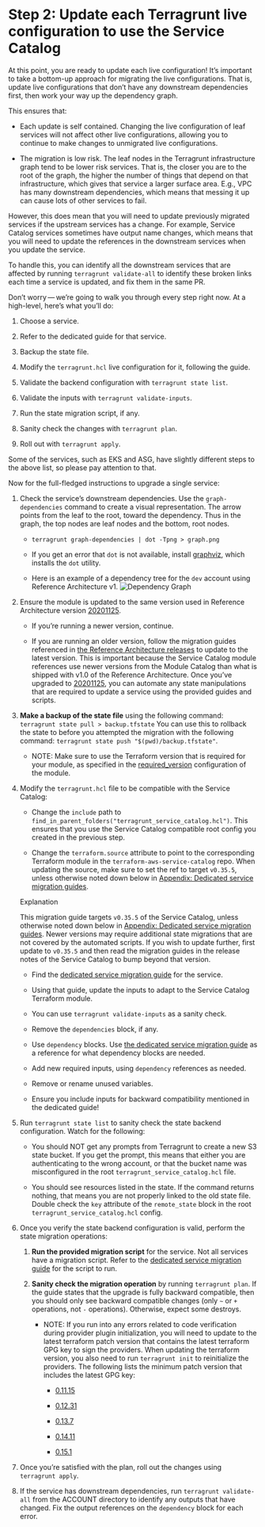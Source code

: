 # Step 2: Update each Terragrunt live configuration to use the Service Catalog

At this point, you are ready to update each live configuration! It’s important to take a bottom-up approach for migrating
the live configurations. That is, update live configurations that don’t have any downstream dependencies first, then
work your way up the dependency graph.

This ensures that:

- Each update is self contained. Changing the live configuration of leaf services will not affect other live
  configurations, allowing you to continue to make changes to unmigrated live configurations.

- The migration is low risk. The leaf nodes in the Terragrunt infrastructure graph tend to be lower risk services.
  That is, the closer you are to the root of the graph, the higher the number of things that depend on that infrastructure,
  which gives that service a larger surface area. E.g., VPC has many downstream dependencies, which means that messing it
  up can cause lots of other services to fail.

However, this does mean that you will need to update previously migrated services if the upstream services
has a change. For example, Service Catalog services sometimes have output name changes, which means that you will need
to update the references in the downstream services when you update the service.

To handle this, you can identify all the downstream services that are affected by running `terragrunt validate-all` to
identify these broken links each time a service is updated, and fix them in the same PR.

Don’t worry — we’re going to walk you through every step right now. At a high-level, here’s what you’ll do:

1.  Choose a service.

2.  Refer to the dedicated guide for that service.

3.  Backup the state file.

4.  Modify the `terragrunt.hcl` live configuration for it, following the guide.

5.  Validate the backend configuration with `terragrunt state list`.

6.  Validate the inputs with `terragrunt validate-inputs`.

7.  Run the state migration script, if any.

8.  Sanity check the changes with `terragrunt plan`.

9.  Roll out with `terragrunt apply`.

Some of the services, such as EKS and ASG, have slightly different steps to the above list, so please pay attention to that.

Now for the full-fledged instructions to upgrade a single service:

1.  Check the service’s downstream dependencies. Use the `graph-dependencies` command to create
    a visual representation. The arrow points from the leaf to the root, toward the dependency. Thus in the graph,
    the top nodes are leaf nodes and the bottom, root nodes.

    - `terragrunt graph-dependencies | dot -Tpng > graph.png`

    - If you get an error that `dot` is not available, install [graphviz](https://www.graphviz.org/download/), which
      installs the `dot` utility.

    - Here is an example of a dependency tree for the `dev` account using Reference Architecture v1.
      ![Dependency Graph](/assets/img/guides/ref-arch-v2-upgrade/ref-arch-v2-dep-tree.png)

2.  Ensure the module is updated to the same version used in Reference Architecture version
    [20201125](https://github.com/gruntwork-io/infrastructure-modules-multi-account-acme/releases/tag/v0.0.1-20201125).

    - If you’re running a newer version, continue.

    - If you are running an older version, follow the migration guides referenced in
      [the Reference Architecture
      releases](https://github.com/gruntwork-io/infrastructure-modules-multi-account-acme/releases) to update to the latest version. This is important because the Service Catalog module references use newer
      versions from the Module Catalog than what is shipped with v1.0 of the Reference Architecture. Once you’ve upgraded to
      [20201125](https://github.com/gruntwork-io/infrastructure-modules-multi-account-acme/releases/tag/v0.0.1-20201125),
      you can automate any state manipulations that are required to update a service using the provided guides and scripts.

3.  **Make a backup of the state file** using the following command: `terragrunt state pull > backup.tfstate`
    You can use this to rollback the state to before you attempted the migration with the
    following command: `terragrunt state push "$(pwd)/backup.tfstate"`.

    - NOTE: Make sure to use the Terraform version that is required for your module, as specified in the
      [required_version](https://www.terraform.io/docs/language/settings/index.html#specifying-a-required-terraform-version)
      configuration of the module.

4.  Modify the `terragrunt.hcl` file to be compatible with the Service Catalog:

    - Change the `include` path to `find_in_parent_folders("terragrunt_service_catalog.hcl")`. This ensures that you use the
      Service Catalog compatible root config you created in the previous step.

    - Change the `terraform.source` attribute to point to the corresponding Terraform module in the
      `terraform-aws-service-catalog` repo. When updating the source, make sure to set the ref to target `v0.35.5`, unless otherwise noted down below in [Appendix: Dedicated service migration guides](#service_migration_guides).

    Explanation

    This migration guide targets `v0.35.5` of the Service Catalog, unless otherwise noted down below in [Appendix: Dedicated service migration guides](#service_migration_guides). Newer versions may require additional state migrations
    that are not covered by the automated scripts. If you wish to update further, first update to `v0.35.5` and then read
    the migration guides in the release notes of the Service Catalog to bump beyond that version.

    - Find the [dedicated service migration guide](#service_migration_guides) for the service.

    - Using that guide, update the inputs to adapt to the Service Catalog Terraform module.

    - You can use `terragrunt validate-inputs` as a sanity check.

    - Remove the `dependencies` block, if any.

    - Use `dependency` blocks. Use [the dedicated service migration guide](#service_migration_guides) as a reference for what dependency blocks are needed.

    - Add new required inputs, using `dependency` references as needed.

    - Remove or rename unused variables.

    - Ensure you include inputs for backward compatibility mentioned in the dedicated guide!

5.  Run `terragrunt state list` to sanity check the state backend configuration. Watch for the following:

    - You should NOT get any prompts from Terragrunt to create a new S3 state bucket. If you get the prompt, this means that
      either you are authenticating to the wrong account, or that the bucket name was misconfigured in the root
      `terragrunt_service_catalog.hcl` file.

    - You should see resources listed in the state. If the command returns nothing, that means you are not properly linked
      to the old state file. Double check the `key` attribute of the `remote_state` block in the root
      `terragrunt_service_catalog.hcl` config.

6.  Once you verify the state backend configuration is valid, perform the state migration operations:

    1.  **Run the provided migration script** for the service. Not all services have a migration script. Refer to the
        [dedicated service migration guide](#service_migration_guides) for the script to run.

    2.  **Sanity check the migration operation** by running `terragrunt plan`. If the guide states that the upgrade is fully
        backward compatible, then you should only see backward compatible changes (only `~` or `+` operations, not `-`
        operations). Otherwise, expect some destroys.

        - NOTE: If you run into any errors related to code verification during provider plugin initialization, you will need to
          update to the latest terraform patch version that contains the latest terraform GPG key to sign the providers. When
          updating the terraform version, you also need to run `terragrunt init` to reinitialize the providers. The
          following lists the minimum patch version that includes the latest GPG key:

          - [0.11.15](https://github.com/hashicorp/terraform/releases/tag/v0.11.15)

          - [0.12.31](https://github.com/hashicorp/terraform/releases/tag/v0.12.31)

          - [0.13.7](https://github.com/hashicorp/terraform/releases/tag/v0.13.7)

          - [0.14.11](https://github.com/hashicorp/terraform/releases/tag/v0.14.11)

          - [0.15.1](https://github.com/hashicorp/terraform/releases/tag/v0.15.1)

7.  Once you’re satisfied with the plan, roll out the changes using `terragrunt apply`.

8.  If the service has downstream dependencies, run `terragrunt validate-all` from the ACCOUNT directory to identify any
    outputs that have changed. Fix the output references on the `dependency` block for each error.



<!-- ##DOCS-SOURCER-START
{"sourcePlugin":"Service Catalog Reference","hash":"5b2ebbe85dae9b997221ecbb7cefa06b"}
##DOCS-SOURCER-END -->
